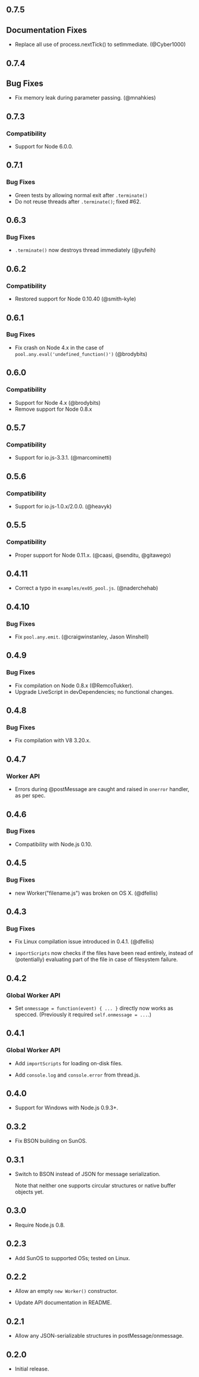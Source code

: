## 0.7.5

## Documentation Fixes

* Replace all use of process.nextTick() to setImmediate. (@Cyber1000)

## 0.7.4

## Bug Fixes

* Fix memory leak during parameter passing. (@mnahkies)

## 0.7.3

### Compatibility

* Support for Node 6.0.0.

## 0.7.1

### Bug Fixes

* Green tests by allowing normal exit after `.terminate()`
* Do not reuse threads after `.terminate()`; fixed #62.

## 0.6.3

### Bug Fixes

* `.terminate()` now destroys thread immediately (@yufeih)

## 0.6.2

### Compatibility

* Restored support for Node 0.10.40 (@smith-kyle)

## 0.6.1

### Bug Fixes

* Fix crash on Node 4.x in the case of `pool.any.eval('undefined_function()')` (@brodybits)

## 0.6.0

### Compatibility

* Support for Node 4.x (@brodybits)
* Remove support for Node 0.8.x

## 0.5.7

### Compatibility

* Support for io.js-3.3.1. (@marcominetti)

## 0.5.6

### Compatibility

* Support for io.js-1.0.x/2.0.0. (@heavyk)

## 0.5.5

### Compatibility

* Proper support for Node 0.11.x. (@caasi, @senditu, @gitawego)

## 0.4.11

* Correct a typo in `examples/ex05_pool.js`. (@naderchehab)

## 0.4.10

### Bug Fixes

* Fix `pool.any.emit`. (@craigwinstanley, Jason Winshell)

## 0.4.9

### Bug Fixes

* Fix compilation on Node 0.8.x (@RemcoTukker).
* Upgrade LiveScript in devDependencies; no functional changes.

## 0.4.8

### Bug Fixes

* Fix compilation with V8 3.20.x.

## 0.4.7

### Worker API

* Errors during @postMessage are caught and raised in `onerror` handler, as per spec.

## 0.4.6

### Bug Fixes

* Compatibility with Node.js 0.10.

## 0.4.5

### Bug Fixes

* new Worker("filename.js") was broken on OS X. (@dfellis)

## 0.4.3

### Bug Fixes

* Fix Linux compilation issue introduced in 0.4.1. (@dfellis)

* `importScripts` now checks if the files have been read entirely,
  instead of (potentially) evaluating part of the file in case
  of filesystem failure.

## 0.4.2

### Global Worker API

* Set `onmessage = function(event) { ... }` directly now works
  as specced. (Previously it required `self.onmessage = ...`.)

## 0.4.1

### Global Worker API

* Add `importScripts` for loading on-disk files.

* Add `console.log` and `console.error` from thread.js.

## 0.4.0

* Support for Windows with Node.js 0.9.3+.

## 0.3.2

* Fix BSON building on SunOS.

## 0.3.1

* Switch to BSON instead of JSON for message serialization.

  Note that neither one supports circular structures or
  native buffer objects yet.

## 0.3.0

* Require Node.js 0.8.

## 0.2.3

* Add SunOS to supported OSs; tested on Linux.

## 0.2.2

* Allow an empty `new Worker()` constructor.

* Update API documentation in README.

## 0.2.1

* Allow any JSON-serializable structures in postMessage/onmessage.

## 0.2.0

* Initial release.

